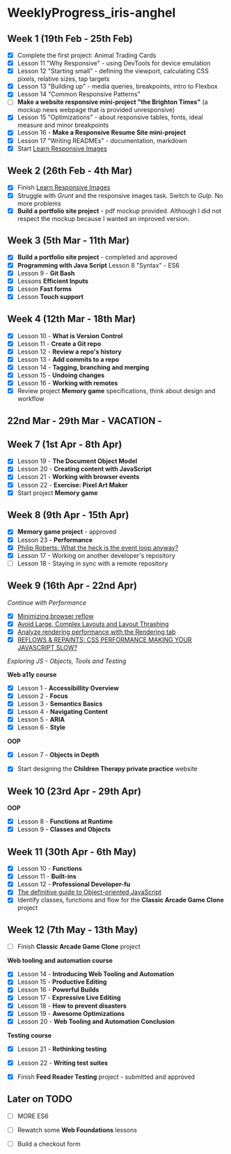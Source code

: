 # WeeklyProgress_iris-anghel

## Week 1 (19th Feb - 25th Feb) ##

- [x] Complete the first project: Animal Trading Cards
- [x] Lesson 11 "Why Responsive" - using DevTools for device emulation
- [x] Lesson 12 "Starting small" - defining the viewport, calculating CSS pixels, relative sizes, tap targets
- [X] Lesson 13 "Building up" - media queries, breakpoints, intro to Flexbox
- [x] Lesson 14 "Common Responsive Patterns"
- [ ] **Make a website responsive mini-project "the Brighton Times"** (a mockup news webpage that is provided unresponsive)
- [x] Lesson 15 "Optimizations" - about responsive tables, fonts, ideal measure and minor breakpoints
- [x] Lesson 16 - **Make a Responsive Resume Site mini-project**
- [x] Lesson 17 "Writing READMEs" - documentation, markdown
- [x] Start [Learn Responsive Images](https://www.udacity.com/course/responsive-images--ud882)

## Week 2 (26th Feb - 4th Mar) ##

- [x] Finish [Learn Responsive Images](https://www.udacity.com/course/responsive-images--ud882)
- [x] Struggle with *Grunt* and the responsive images task. Switch to *Gulp*. No more problems
- [x] **Build a portfolio site project** - pdf mockup provided. Although I did not respect the mockup because I wanted an improved version.

## Week 3 (5th Mar - 11th Mar) ##

- [x] **Build a portfolio site project** - completed and approved
- [x] **Programming with Java Script** Lesson 8 "Syntax" - ES6
- [x] Lesson 9 - **Git Bash**
- [x] Lessons **Efficient Inputs**
- [x] Lesson **Fast forms**
- [x] Lesson **Touch support**

## Week 4 (12th Mar - 18th Mar) ##

- [x] Lesson 10 - **What is Version Control**
- [x] Lesson 11 - **Create a Git repo**
- [x] Lesson 12 - **Review a repo's history**
- [x] Lesson 13 - **Add commits to a repo**
- [x] Lesson 14 - **Tagging, branching and merging**
- [x] Lesson 15 - **Undoing changes**
- [x] Lesson 16 - **Working with remotes**
- [x] Review project **Memory game** specifications, think about design and workflow

## 22nd Mar - 29th Mar  - VACATION - ##

## Week 7 (1st Apr - 8th Apr) ##

- [x] Lesson 19 - **The Document Object Model**
- [x] Lesson 20 - **Creating content with JavaScript**
- [x] Lesson 21 - **Working with browser events**
- [x] Lesson 22 - **Exercise: Pixel Art Maker**
- [x] Start project **Memory game**

## Week 8 (9th Apr - 15th Apr) ##

- [x] **Memory game project** - approved
- [x] Lesson 23 - **Performance**
- [x] [Philip Roberts: What the heck is the event loop anyway?](https://www.youtube.com/watch?v=8aGhZQkoFbQ)
- [x] Lesson 17 - Working on another developer's repository
- [ ] Lesson 18 - Staying in sync with a remote repository

## Week 9 (16th Apr - 22nd Apr) ##

*Continue with Performance*
- [x] [Minimizing browser reflow](https://developers.google.com/speed/docs/insights/browser-reflow)
- [x] [Avoid Large, Complex Layouts and Layout Thrashing](https://developers.google.com/web/fundamentals/performance/rendering/avoid-large-complex-layouts-and-layout-thrashing)
- [x] [Analyze rendering performance with the Rendering tab](https://developers.google.com/web/tools/chrome-devtools/evaluate-performance/reference#rendering)
- [x] [REFLOWS & REPAINTS: CSS PERFORMANCE MAKING YOUR JAVASCRIPT SLOW?](http://www.stubbornella.org/content/2009/03/27/reflows-repaints-css-performance-making-your-javascript-slow/)

*Exploring JS - Objects, Tools and Testing*

**Web a11y course**

- [X] Lesson 1 - **Accessibillity Overview**
- [X] Lesson 2 - **Focus**
- [x] Lesson 3 - **Semantics Basics**
- [x] Lesson 4 - **Navigating Content**
- [x] Lesson 5 - **ARIA**
- [x] Lesson 6 - **Style**

**OOP**
- [x] Lesson 7 - **Objects in Depth**

- [x] Start designing the **Children Therapy private practice** website

## Week 10 (23rd Apr - 29th Apr) ##

**OOP**
- [x] Lesson 8 - **Functions at Runtime**
- [x] Lesson 9 - **Classes and Objects**

## Week 11 (30th Apr - 6th May) ##

- [x] Lesson 10 - **Functions**
- [x] Lesson 11 - **Built-ins**
- [x] Lesson 12 - **Professional Developer-fu**
- [x] [The definitive guide to Object-oriented JavaScript](http://www.objectplayground.com/)
- [x] Identify classes, functions and flow for the **Classic Arcade Game Clone** project

## Week 12 (7th May - 13th May) ##

- [ ] Finish **Classic Arcade Game Clone** project

**Web tooling and automation course**
- [x] Lesson 14 - **Introducing Web Tooling and Automation**
- [x] Lesson 15 - **Productive Editing**
- [x] Lesson 16 - **Powerful Builds**
- [x] Lesson 17 - **Expressive Live Editing**
- [x] Lesson 18 - **How to prevent disasters**
- [x] Lesson 19 - **Awesome Optimizations**
- [x] Lesson 20 - **Web Tooling and Automation Conclusion**

**Testing course**
- [x] Lesson 21 - **Rethinking testing**
- [x] Lesson 22 - **Writing test suites**

- [x] Finish **Feed Reader Testing** project - submitted and approved


## Later on TODO ##

- [ ] MORE ES6
- [ ] Rewatch some **Web Foundations** lessons
- [ ] Build a checkout form


 
